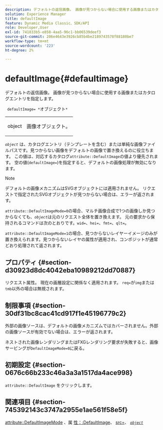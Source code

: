 ```yaml
---
description: デフォルトの返信画像。 画像が見つからない場合に使用する画像またはカタログエントリを指定します。
solution: Experience Manager
title: defaultImage
feature: Dynamic Media Classic、SDK/API
role: Developer,User
exl-id: 741833b5-e858-4aa5-96c1-bb06539deef3
source-git-commit: 206e4643e3926cb85b4be2189743578f88180be7
workflow-type: tm+mt
source-wordcount: '223'
ht-degree: 2%

---
```


# defaultImage{#defaultimage}

デフォルトの返信画像。 画像が見つからない場合に使用する画像またはカタログエントリを指定します。

` defaultImage= *`オブジェクト`*`

<table id="simpletable_C1FC14B7D9AE476DB2B10EB402944335"> 
 <tr class="strow"> 
  <td class="stentry"> <p> <span class="codeph"> <span class="varname"> object  </span> </span> </p> </td> 
  <td class="stentry"> <p>画像オブジェクト。 </p> </td> 
 </tr> 
</table>

*`object`* は、カタログエントリ（テンプレートを含む）または単純な画像ファイルパスです。見つからない画像をデフォルトの画像で置き換えるのに役立ちます。 この値は、対応するカタログ`attribute::DefaultImage`の値より優先されます。 空の値(`defaultImage=`)を指定すると、デフォルトの画像処理が無効になります。

>[!NOTE]
>
>デフォルトの画像メカニズムはSVGオブジェクトには適用されません。 リクエストで指定されたSVGオブジェクトが見つからない場合は、エラーが返されます。

`attribute::DefaultImageMode=0`の場合、マルチ画像合成で1つの画像しか見つからなくても、*`object`*&#x200B;は元のリクエスト全体を置き換えます。 元の要求から保持されるコマンドは次のとおりです。`wid=`、`hei=`、`fmt=`、`qlt=`。

`attribute::DefaultImageMode=1`の場合、見つからないレイヤーイメージのみが置き換えられます。見つからないレイヤの属性が適用され、コンポジットが通常どおり処理されて返されます。

## プロパティ {#section-d30923d8dc4042eba10989212dd70887}

リクエスト属性。 現在の画層設定に関係なく適用されます。 `req=`が`img`または`tmb`以外の場合は無視されます。

## 制限事項 {#section-30df31bc8cac41cd917f1e45196779c2}

外部の画像ソースは、デフォルトの画像メカニズムではカバーされません。外部の画像ソースが有効でない場合は、エラーが返されます。

ネストされた画像レンダリングまたはFXGレンダリング要求が失敗すると、画像サービングが`DefaultImageMode=0`に戻る。

## 初期設定 {#section-0676c66b233c46a3a3a1517da4ace998}

`attribute::DefaultImage` をクリックします。

## 関連項目 {#section-745392143c3747a2955e1ae561f58e5f}

[attribute::DefaultImageMode](../../../../../is-api/image-catalog/image-serving-api-ref/c-image-catalog-reference/c-attributes-reference/r-defaultimagemode.md#reference-8a996af162f84e46bbe9e6e0d4e26782) 、属 [性：:DefaultImage](../../../../../is-api/image-catalog/image-serving-api-ref/c-image-catalog-reference/c-attributes-reference/r-is-cat-defaultimage.md#reference-8e9900e129f54ed68462a3c2fc3bc433)、 [src=](../../../../../is-api/http-ref/image-serving-api-ref/c-http-protocol-reference/c-command-reference/r-src.md#reference-f6506637778c4c69bf106a7924a91ab1)、  [ *`object`* ](../../../../../is-api/http-ref/image-serving-api-ref/c-http-protocol-reference/c-data-types/r-object.md#reference-2591bd24548d462782c68d138ef795a0)
